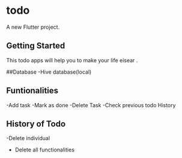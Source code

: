 # todo

A new Flutter project.

## Getting Started

This todo apps will help you to make your life eisear .

##Database
-Hive database(local)

## Funtionalities

-Add task
-Mark as done
-Delete Task
-Check previous todo History

## History of Todo

-Delete individual
- Delete all functionalities




